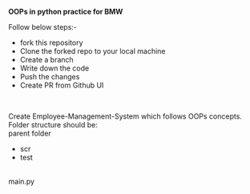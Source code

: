<p><b>OOPs in python practice for BMW</b></p>

<p>Follow below steps:-</p>
<ul>
  <li>fork this repository</li>
  <li>Clone the forked repo to your local machine</li>
  <li>Create a branch</li>
  <li>Write down the code</li>
  <li>Push the changes</li>
  <li>Create PR from Github UI</li>
</ul>
<br>
<p>Create Employee-Management-System which follows OOPs concepts.<br>Folder structure should be:<br>parent folder<ul><li>scr</li><li>test</li></ul><br>main.py</p>
